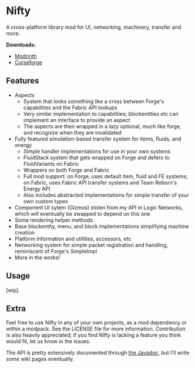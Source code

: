 # Nifty

A cross-platform library mod for UI, networking, machinery, transfer and more.

**Downloads:**
- [Modrinth](https://modrinth.com/mod/nifty)
- [Curseforge](https://www.curseforge.com/minecraft/mc-mods/nifty)

## Features

- Aspects
    - System that looks something like a cross between Forge's capabilities and the Fabric API lookups
    - Very similar implementation to capabilities; blockentities etc can implement an interface to provide an aspect
    - The aspects are then wrapped in a lazy optional, much like forge, and recognize when they are invalidated
- Fully featured simulation-based transfer system for items, fluids, and energy
    - Simple handler implementations for use in your own systems
    - FluidStack system that gets wrapped on Forge and defers to FluidVariants on Fabric
    - Wrappers on both Forge and Fabric
    - Full mod support: on Forge, uses default item, fluid and FE systems; on Fabric, uses Fabric API transfer systems
      and Team Reborn's Energy API
    - Also includes abstracted implementations for simple transfer of your own custom types
- Component UI sytem (Gizmos) stolen from my API in Logic Networks, which will eventually be swapped to depend on
  this one
- Some rendering helper methods
- Base blockentity, menu, and block implementations simplifying machine creation
- Platform information and utilities, accessors, etc
- Networking system for simple packet registration and handling, reminiscent of Forge's SimpleImpl
- More in the works!

## Usage

[wip]

## Extra

Feel free to use Nifty in any of your own projects, as a mod dependency or within a modpack. See the LICENSE file for
more information. Contribution is also heavily appreciated; if you find Nifty is lacking a feature you think would fit,
let us know in the issues.

The API is pretty extensively documented through [the Javadoc](https://aeonic-mods.github.io/nifty/javadoc/), but I'll write some wiki pages eventually.
